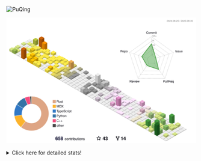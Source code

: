 ![PuQing](https://user-images.githubusercontent.com/27223114/171565019-9a56fae6-b08b-421f-99db-7e830da42371.png)

![](./profile-3d-contrib/profile-season-animate.svg)

<details>
<summary>Click here for detailed stats!</summary>

<!--START_SECTION:waka-->
![Lines of code](https://img.shields.io/badge/From%20Hello%20World%20I%27ve%20Written-2.6%20million%20lines%20of%20code-blue)

**🐱 My GitHub Data** 

> 📦 454.1 kB Used in GitHub's Storage 
 > 
> 🏆 388 Contributions in the Year 2025
 > 
> 🚫 Not Opted to Hire
 > 
> 📜 33 Public Repositories 
 > 
> 🔑 34 Private Repositories 
 > 
**I'm an Early 🐤** 

```text
🌞 Morning                940 commits         ██░░░░░░░░░░░░░░░░░░░░░░░   09.39 % 
🌆 Daytime                4351 commits        ███████████░░░░░░░░░░░░░░   43.46 % 
🌃 Evening                2557 commits        ██████░░░░░░░░░░░░░░░░░░░   25.54 % 
🌙 Night                  2164 commits        █████░░░░░░░░░░░░░░░░░░░░   21.61 % 
```


📊 **This Week I Spent My Time On** 

```text
💬 Programming Languages: 
Swift                    5 hrs 49 mins       ██████████████████░░░░░░░   71.63 % 
C++                      1 hr 15 mins        ████░░░░░░░░░░░░░░░░░░░░░   15.38 % 
Typst                    23 mins             █░░░░░░░░░░░░░░░░░░░░░░░░   04.77 % 
Other                    14 mins             █░░░░░░░░░░░░░░░░░░░░░░░░   02.94 % 
Text                     13 mins             █░░░░░░░░░░░░░░░░░░░░░░░░   02.86 % 

🔥 Editors: 
VS Code                  8 hrs 8 mins        █████████████████████████   100.00 % 

💻 Operating System: 
Mac                      6 hrs 28 mins       ████████████████████░░░░░   79.41 % 
WSL                      1 hr 26 mins        ████░░░░░░░░░░░░░░░░░░░░░   17.73 % 
Linux                    13 mins             █░░░░░░░░░░░░░░░░░░░░░░░░   02.86 % 
```


<!--END_SECTION:waka-->
</details>
